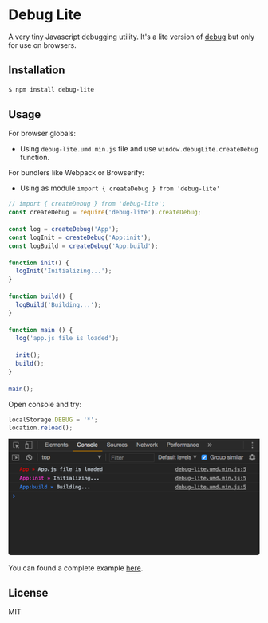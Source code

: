 # Debug Lite

A very tiny Javascript debugging utility. It's a lite version of [debug](https://github.com/visionmedia/debug) but only for use on browsers.


## Installation

```bash
$ npm install debug-lite
```


## Usage

For browser globals:
- Using `debug-lite.umd.min.js` file and use `window.debugLite.createDebug` function.

For bundlers like Webpack or Browserify:
- Using as module `import { createDebug } from 'debug-lite'`

```js
// import { createDebug } from 'debug-lite';
const createDebug = require('debug-lite').createDebug;

const log = createDebug('App');
const logInit = createDebug('App:init');
const logBuild = createDebug('App:build');

function init() {
  logInit('Initializing...');
}

function build() {
  logBuild('Building...');
}

function main () {
  log('app.js file is loaded');

  init();
  build();
}

main();
```
Open console and try:

```js
localStorage.DEBUG = '*';
location.reload();
```
![Show all messages](screenshots/screenshot0.png)

You can found a complete example [here](example/README.md).


## License

MIT